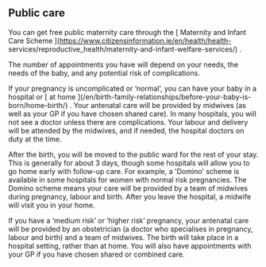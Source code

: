 ##  Public care

You can get free public maternity care through the [ Maternity and Infant Care
Scheme ](https://www.citizensinformation.ie/en/health/health-
services/reproductive_health/maternity-and-infant-welfare-services/) .

The number of appointments you have will depend on your needs, the needs of
the baby, and any potential risk of complications.

If your pregnancy is uncomplicated or ‘normal’, you can have your baby in a
hospital or [ at home ](/en/birth-family-relationships/before-your-baby-is-
born/home-birth/) . Your antenatal care will be provided by midwives (as well
as your GP if you have chosen shared care). In many hospitals, you will not
see a doctor unless there are complications. Your labour and delivery will be
attended by the midwives, and if needed, the hospital doctors on duty at the
time.

After the birth, you will be moved to the public ward for the rest of your
stay. This is generally for about 3 days, though some hospitals will allow you
to go home early with follow-up care. For example, a 'Domino' scheme is
available in some hospitals for women with normal risk pregnancies. The Domino
scheme means your care will be provided by a team of midwives during
pregnancy, labour and birth. After you leave the hospital, a midwife will
visit you in your home.

If you have a ‘medium risk’ or ‘higher risk’ pregnancy, your antenatal care
will be provided by an obstetrician (a doctor who specialises in pregnancy,
labour and birth) and a team of midwives. The birth will take place in a
hospital setting, rather than at home. You will also have appointments with
your GP if you have chosen shared or combined care.
